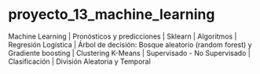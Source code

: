 # proyecto_13_machine_learning
Machine Learning | Pronósticos y predicciones | Sklearn  | Algoritmos | Regresión Logística | Árbol de decisión: Bosque aleatorio (random forest) y Gradiente boosting |  Clustering K-Means | Supervisado - No Supervisado | Clasificación | División Aleatoria y Temporal
